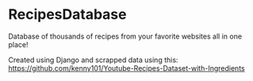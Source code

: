 # RecipesDatabase
Database of thousands of recipes from your favorite websites all in one place!

Created using Django and scrapped data using this: https://github.com/kenny101/Youtube-Recipes-Dataset-with-Ingredients

